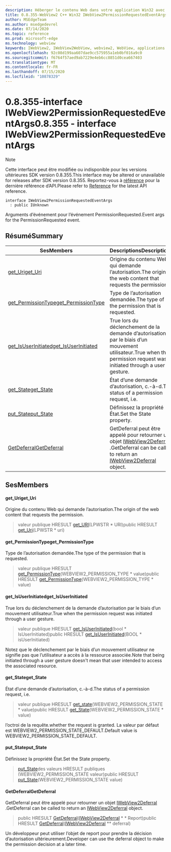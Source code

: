 ```yaml
---
description: Héberger le contenu Web dans votre application Win32 avec le contrôle Microsoft Edge WebView2
title: 0.8.355-WebView2 C++ Win32 IWebView2PermissionRequestedEventArgs
author: MSEdgeTeam
ms.author: msedgedevrel
ms.date: 07/14/2020
ms.topic: reference
ms.prod: microsoft-edge
ms.technology: webview
keywords: IWebView2, IWebView2WebView, webview2, WebView, applications Win32, Win32, Edge
ms.openlocfilehash: 92c08d199aa607dae9cc575955a1eb0bf016a9c0
ms.sourcegitcommit: f6764f57aed9ab7229e4eb6cc8851d0cea667403
ms.translationtype: MT
ms.contentlocale: fr-FR
ms.lasthandoff: 07/15/2020
ms.locfileid: "10878329"
---
```

# <span data-ttu-id="2d0fd-104">0.8.355-interface IWebView2PermissionRequestedEventArgs</span><span class="sxs-lookup"><span data-stu-id="2d0fd-104">0.8.355 - interface IWebView2PermissionRequestedEventArgs</span></span> 

> [!NOTE]
> <span data-ttu-id="2d0fd-105">Cette interface peut être modifiée ou indisponible pour les versions ultérieures SDK version 0.8.355.</span><span class="sxs-lookup"><span data-stu-id="2d0fd-105">This interface may be altered or unavailable for releases after SDK version 0.8.355.</span></span> <span data-ttu-id="2d0fd-106">Reportez-vous à [référence](../../../webview2-api-reference.md) pour la dernière référence d’API.</span><span class="sxs-lookup"><span data-stu-id="2d0fd-106">Please refer to [Reference](../../../webview2-api-reference.md) for the latest API reference.</span></span>

```
interface IWebView2PermissionRequestedEventArgs
  : public IUnknown
```

<span data-ttu-id="2d0fd-107">Arguments d’événement pour l’événement PermissionRequested.</span><span class="sxs-lookup"><span data-stu-id="2d0fd-107">Event args for the PermissionRequested event.</span></span>

## <span data-ttu-id="2d0fd-108">Résumé</span><span class="sxs-lookup"><span data-stu-id="2d0fd-108">Summary</span></span>

 <span data-ttu-id="2d0fd-109">Ses</span><span class="sxs-lookup"><span data-stu-id="2d0fd-109">Members</span></span>                        | <span data-ttu-id="2d0fd-110">Descriptions</span><span class="sxs-lookup"><span data-stu-id="2d0fd-110">Descriptions</span></span>
--------------------------------|---------------------------------------------
[<span data-ttu-id="2d0fd-111">get_Uri</span><span class="sxs-lookup"><span data-stu-id="2d0fd-111">get_Uri</span></span>](#get_uri) | <span data-ttu-id="2d0fd-112">Origine du contenu Web qui demande l’autorisation.</span><span class="sxs-lookup"><span data-stu-id="2d0fd-112">The origin of the web content that requests the permission.</span></span>
[<span data-ttu-id="2d0fd-113">get_PermissionType</span><span class="sxs-lookup"><span data-stu-id="2d0fd-113">get_PermissionType</span></span>](#get_permissiontype) | <span data-ttu-id="2d0fd-114">Type de l’autorisation demandée.</span><span class="sxs-lookup"><span data-stu-id="2d0fd-114">The type of the permission that is requested.</span></span>
[<span data-ttu-id="2d0fd-115">get_IsUserInitiated</span><span class="sxs-lookup"><span data-stu-id="2d0fd-115">get_IsUserInitiated</span></span>](#get_isuserinitiated) | <span data-ttu-id="2d0fd-116">True lors du déclenchement de la demande d’autorisation par le biais d’un mouvement utilisateur.</span><span class="sxs-lookup"><span data-stu-id="2d0fd-116">True when the permission request was initiated through a user gesture.</span></span>
[<span data-ttu-id="2d0fd-117">get_State</span><span class="sxs-lookup"><span data-stu-id="2d0fd-117">get_State</span></span>](#get_state) | <span data-ttu-id="2d0fd-118">État d’une demande d’autorisation, c.-à-d.</span><span class="sxs-lookup"><span data-stu-id="2d0fd-118">The status of a permission request, i.e.</span></span>
[<span data-ttu-id="2d0fd-119">put_State</span><span class="sxs-lookup"><span data-stu-id="2d0fd-119">put_State</span></span>](#put_state) | <span data-ttu-id="2d0fd-120">Définissez la propriété État.</span><span class="sxs-lookup"><span data-stu-id="2d0fd-120">Set the State property.</span></span>
[<span data-ttu-id="2d0fd-121">GetDeferral</span><span class="sxs-lookup"><span data-stu-id="2d0fd-121">GetDeferral</span></span>](#getdeferral) | <span data-ttu-id="2d0fd-122">GetDeferral peut être appelé pour retourner un objet [IWebView2Deferral](IWebView2Deferral.md) .</span><span class="sxs-lookup"><span data-stu-id="2d0fd-122">GetDeferral can be called to return an [IWebView2Deferral](IWebView2Deferral.md) object.</span></span>

## <span data-ttu-id="2d0fd-123">Ses</span><span class="sxs-lookup"><span data-stu-id="2d0fd-123">Members</span></span>

#### <span data-ttu-id="2d0fd-124">get_Uri</span><span class="sxs-lookup"><span data-stu-id="2d0fd-124">get_Uri</span></span> 

<span data-ttu-id="2d0fd-125">Origine du contenu Web qui demande l’autorisation.</span><span class="sxs-lookup"><span data-stu-id="2d0fd-125">The origin of the web content that requests the permission.</span></span>

> <span data-ttu-id="2d0fd-126">valeur publique HRESULT [get_URI](#get_uri)(LPWSTR \* URI)</span><span class="sxs-lookup"><span data-stu-id="2d0fd-126">public HRESULT [get_Uri](#get_uri)(LPWSTR \* uri)</span></span>

#### <span data-ttu-id="2d0fd-127">get_PermissionType</span><span class="sxs-lookup"><span data-stu-id="2d0fd-127">get_PermissionType</span></span> 

<span data-ttu-id="2d0fd-128">Type de l’autorisation demandée.</span><span class="sxs-lookup"><span data-stu-id="2d0fd-128">The type of the permission that is requested.</span></span>

> <span data-ttu-id="2d0fd-129">valeur publique HRESULT [get_PermissionType](#get_permissiontype)(WEBVIEW2_PERMISSION_TYPE \* value)</span><span class="sxs-lookup"><span data-stu-id="2d0fd-129">public HRESULT [get_PermissionType](#get_permissiontype)(WEBVIEW2_PERMISSION_TYPE \* value)</span></span>

#### <span data-ttu-id="2d0fd-130">get_IsUserInitiated</span><span class="sxs-lookup"><span data-stu-id="2d0fd-130">get_IsUserInitiated</span></span> 

<span data-ttu-id="2d0fd-131">True lors du déclenchement de la demande d’autorisation par le biais d’un mouvement utilisateur.</span><span class="sxs-lookup"><span data-stu-id="2d0fd-131">True when the permission request was initiated through a user gesture.</span></span>

> <span data-ttu-id="2d0fd-132">valeur publique HRESULT [get_IsUserInitiated](#get_isuserinitiated)(bool \* IsUserInitiated)</span><span class="sxs-lookup"><span data-stu-id="2d0fd-132">public HRESULT [get_IsUserInitiated](#get_isuserinitiated)(BOOL \* isUserInitiated)</span></span>

<span data-ttu-id="2d0fd-133">Notez que le déclenchement par le biais d’un mouvement utilisateur ne signifie pas que l’utilisateur a accès à la ressource associée.</span><span class="sxs-lookup"><span data-stu-id="2d0fd-133">Note that being initiated through a user gesture doesn't mean that user intended to access the associated resource.</span></span>

#### <span data-ttu-id="2d0fd-134">get_State</span><span class="sxs-lookup"><span data-stu-id="2d0fd-134">get_State</span></span> 

<span data-ttu-id="2d0fd-135">État d’une demande d’autorisation, c.-à-d.</span><span class="sxs-lookup"><span data-stu-id="2d0fd-135">The status of a permission request, i.e.</span></span>

> <span data-ttu-id="2d0fd-136">valeur publique HRESULT [get_state](#get_state)(WEBVIEW2_PERMISSION_STATE \* value)</span><span class="sxs-lookup"><span data-stu-id="2d0fd-136">public HRESULT [get_State](#get_state)(WEBVIEW2_PERMISSION_STATE \* value)</span></span>

<span data-ttu-id="2d0fd-137">l’octroi de la requête.</span><span class="sxs-lookup"><span data-stu-id="2d0fd-137">whether the request is granted.</span></span> <span data-ttu-id="2d0fd-138">La valeur par défaut est WEBVIEW2_PERMISSION_STATE_DEFAULT.</span><span class="sxs-lookup"><span data-stu-id="2d0fd-138">Default value is WEBVIEW2_PERMISSION_STATE_DEFAULT.</span></span>

#### <span data-ttu-id="2d0fd-139">put_State</span><span class="sxs-lookup"><span data-stu-id="2d0fd-139">put_State</span></span> 

<span data-ttu-id="2d0fd-140">Définissez la propriété État.</span><span class="sxs-lookup"><span data-stu-id="2d0fd-140">Set the State property.</span></span>

> <span data-ttu-id="2d0fd-141">[put_State](#put_state)des valeurs HRESULT publiques (WEBVIEW2_PERMISSION_STATE valeur)</span><span class="sxs-lookup"><span data-stu-id="2d0fd-141">public HRESULT [put_State](#put_state)(WEBVIEW2_PERMISSION_STATE value)</span></span>

#### <span data-ttu-id="2d0fd-142">GetDeferral</span><span class="sxs-lookup"><span data-stu-id="2d0fd-142">GetDeferral</span></span> 

<span data-ttu-id="2d0fd-143">GetDeferral peut être appelé pour retourner un objet [IWebView2Deferral](IWebView2Deferral.md) .</span><span class="sxs-lookup"><span data-stu-id="2d0fd-143">GetDeferral can be called to return an [IWebView2Deferral](IWebView2Deferral.md) object.</span></span>

> <span data-ttu-id="2d0fd-144">public HRESULT [GetDeferral](#getdeferral)([IWebView2Deferral](IWebView2Deferral.md) \* \* Report)</span><span class="sxs-lookup"><span data-stu-id="2d0fd-144">public HRESULT [GetDeferral](#getdeferral)([IWebView2Deferral](IWebView2Deferral.md) \*\* deferral)</span></span>

<span data-ttu-id="2d0fd-145">Un développeur peut utiliser l’objet de report pour prendre la décision d’autorisation ultérieurement.</span><span class="sxs-lookup"><span data-stu-id="2d0fd-145">Developer can use the deferral object to make the permission decision at a later time.</span></span>

